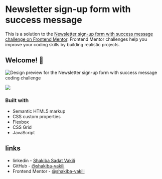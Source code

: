 # Newsletter sign-up form with success message

This is a solution to the [Newsletter sign-up form with success message challenge on Frontend Mentor](https://www.frontendmentor.io/challenges/newsletter-signup-form-with-success-message-3FC1AZbNrv). Frontend Mentor challenges help you improve your coding skills by building realistic projects.

## Welcome! 👋

![Design preview for the Newsletter sign-up form with success message coding challenge](./assets/images/demo1.png)

<img src='./assets/images/demo2.png'>

### Built with

- Semantic HTML5 markup
- CSS custom properties
- Flexbox
- CSS Grid
- JavaScript

## links

- linkedin - [Shakiba Sadat Vakili](https://www.linkedin.com/in/shakiba-vakili/)
- GitHub - [@shakiba-vakili](https://github.com/shakiba-vakili)
- Frontend Mentor - [@shakiba-vakili](https://www.frontendmentor.io/profile/shakiba-vakili)
